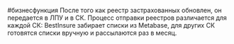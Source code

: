 #бизнесфункция 
После того как реестр застрахованных обновлен, он передается в ЛПУ и в СК. Процесс отправки реестров различается для каждой СК: BestInsure забирает списки из Metabase, для других СК готовятся списки вручную и рассылаются раз в месяц.